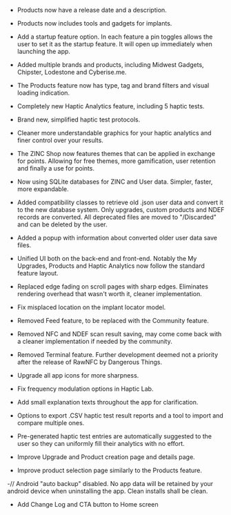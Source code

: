 - Products now have a release date and a description.

- Products now includes tools and gadgets for implants.

- Add a startup feature option. In each feature a pin toggles allows the user to set it as the startup feature. It will open up immediately when launching the app.

- Added multiple brands and products, including Midwest Gadgets, Chipster, Lodestone and Cyberise.me.

- The Products feature now has type, tag and brand filters and visual loading indication.

- Completely new Haptic Analytics feature, including 5 haptic tests.

- Brand new, simplified haptic test protocols.

- Cleaner more understandable graphics for your haptic analytics and finer control over your results.

- The ZINC Shop now features themes that can be applied in exchange for points. Allowing for free themes, more gamification, user retention and finally a use for points.

- Now using SQLite databases for ZINC and User data. Simpler, faster, more expandable.

- Added compatibility classes to retrieve old .json user data and convert it to the new database system. Only upgrades, custom products and NDEF records are converted. All deprecated files are moved to "/Discarded" and can be deleted by the user.

- Added a popup with information about converted older user data save files.

- Unified UI both on the back-end and front-end. Notably the My Upgrades, Products and Haptic Analytics now follow the standard feature layout.

- Replaced edge fading on scroll pages with sharp edges. Eliminates rendering overhead that wasn't worth it, cleaner implementation.

- Fix misplaced location on the implant locator model.

- Removed Feed feature, to be replaced with the Community feature.

- Removed NFC and NDEF scan result saving, may come come back with a cleaner implementation if needed by the community.

- Removed Terminal feature. Further development deemed not a priority after the release of RawNFC by Dangerous Things.

- Upgrade all app icons for more sharpness.

- Fix frequency modulation options in Haptic Lab.

- Add small explanation texts throughout the app for clarification.

- Options to export .CSV haptic test result reports and a tool to import and compare multiple ones.

- Pre-generated haptic test entries are automatically suggested to the user so they can uniformly fill their analytics with no effort.

- Improve Upgrade and Product creation page and details page.

- Improve product selection page similarly to the Products feature.

-// Android "auto backup" disabled. No app data will be retained by your android device when uninstalling the app. Clean installs shall be clean.

- Add Change Log and CTA button to Home screen
